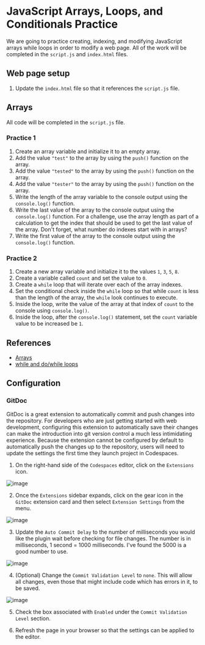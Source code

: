 # JavaScript Arrays, Loops, and Conditionals Practice
We are going to practice creating, indexing, and modifying JavaScript arrays while loops in order to modify a web page.  All of the work will be completed in the `script.js` and `index.html` files.

## Web page setup
1. Update the `index.html` file so that it references the `script.js` file.

## Arrays
All code will be completed in the `script.js` file.

### Practice 1
1. Create an array variable and initialize it to an empty array.
2. Add the value `"test"` to the array by using the `push()` function on the array.
3. Add the value `"tested"` to the array by using the `push()` function on the array.
4. Add the value `"tester"` to the array by using the `push()` function on the array.
5. Write the length of the array variable to the console output using the `console.log()` function.
6. Write the last value of the array to the console output using the `console.log()` function.  For a challenge, use the array length as part of a calculation to get the index that should be used to get the last value of the array.  Don't forget, what number do indexes start with in arrays?
7. Write the first value of the array to the console output using the `console.log()` function.

### Practice 2
1. Create a new array variable and initialize it to the values `1`, `3`, `5`, `8`.
2. Create a variable called `count` and set the value to `0`.
3. Create a `while` loop that will iterate over each of the array indexes.
4. Set the conditional check inside the `while` loop so that while `count` is less than the length of the array, the `while` look continues to execute.
5. Inside the loop, write the value of the array at that index of `count` to the console using `console.log()`.
6. Inside the loop, after the `console.log()` statement, set the `count` variable value to be increased be `1`.

## References
* [Arrays](https://www.w3schools.com/js/js_arrays.asp)
* [while and do/while loops](https://www.w3schools.com/js/js_loop_while.asp)


## Configuration

### GitDoc

GitDoc is a great extension to automatically commit and push changes into the repository. For developers who are just getting started with web development, configuring this extension to automatically save their changes can make the introduction into git version control a much less intimidating experience. Because the extension cannot be configured by default to automatically push the changes up to the repository, users will need to update the settings the first time they launch project in Codespaces.

1. On the right-hand side of the `Codespaces` editor, click on the `Extensions` icon.

![image](.assets/extensionIcon.jpg) 

2. Once the `Extensions` sidebar expands, click on the gear icon in the `GitDoc` extension card and then select `Extension Settings` from the menu.

![image](.assets/extensionSettingClick.jpg)

3. Update the `Auto Commit Delay` to the number of milliseconds you would like the plugin wait before checking for file changes. The number is in milliseconds, 1 second = 1000 milliseconds. I've found the 5000 is a good number to use.

![image](.assets/autoCommitDelay.jpg) 

4. (Optional) Change the `Commit Validation Level` to `none`. This will allow all changes, even those that might include code which has errors in it, to be saved.

![image](.assets/commitValidation.jpg) 

5. Check the box associated with `Enabled` under the `Commit Validation Level` section.

6. Refresh the page in your browser so that the settings can be applied to the editor.
